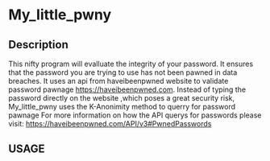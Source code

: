 # My_little_pwny   
## Description
This nifty program will evalluate the integrity of your password.
It ensures that the password you are trying to use has not been pawned in data breaches.
It uses an api from haveibeenpwned website to validate password pawnage https://haveibeenpwned.com.
Instead of typing the password directly on the website ,which poses a great security risk, My_little_pwny uses the K-Anonimity 
method to querry for password pawnage 
For more information on how the API querys for passwords please visit:
                        https://haveibeenpwned.com/API/v3#PwnedPasswords
                        
 ## USAGE
  
